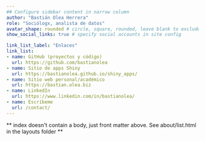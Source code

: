 ```yaml
---
## Configure sidebar content in narrow column
author: "Bastián Olea Herrera"
role: "Sociólogx, analista de datos"
avatar_shape: rounded # circle, square, rounded, leave blank to exclude
show_social_links: true # specify social accounts in site config

link_list_label: "Enlaces"
link_list:
- name: GitHub (proyectos y código)
  url: https://github.com/bastianolea
- name: Sitio de apps Shiny
  url: https://bastianolea.github.io/shiny_apps/
- name: Sitio web personal/académico
  url: https://bastian.olea.biz
- name: LinkedIn
  url: https://www.linkedin.com/in/bastianolea/
- name: Escríbeme
  url: /contact/
---
```


** index doesn't contain a body, just front matter above.
See about/list.html in the layouts folder **